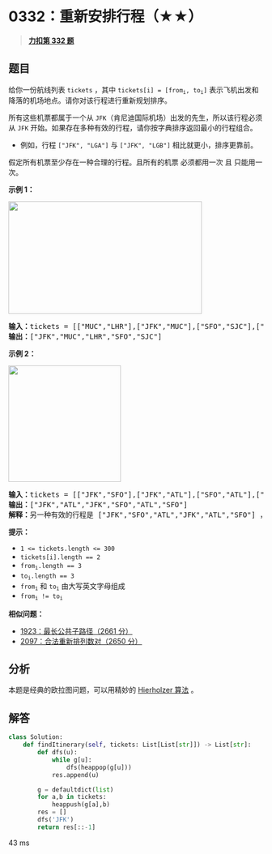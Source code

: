 # 0332：重新安排行程（★★）


> <u>**[力扣第 332 题](https://leetcode.cn/problems/reconstruct-itinerary/)**</u>

## 题目

<p>给你一份航线列表 <code>tickets</code> ，其中 <code>tickets[i] = [from<sub>i</sub>, to<sub>i</sub>]</code> 表示飞机出发和降落的机场地点。请你对该行程进行重新规划排序。</p>

<p>所有这些机票都属于一个从 <code>JFK</code>（肯尼迪国际机场）出发的先生，所以该行程必须从 <code>JFK</code> 开始。如果存在多种有效的行程，请你按字典排序返回最小的行程组合。</p>

<ul>
<li>例如，行程 <code>["JFK", "LGA"]</code> 与 <code>["JFK", "LGB"]</code> 相比就更小，排序更靠前。</li>
</ul>

<p>假定所有机票至少存在一种合理的行程。且所有的机票 必须都用一次 且 只能用一次。</p>



<p><strong>示例 1：</strong></p>
<img alt="" src="https://assets.leetcode.com/uploads/2021/03/14/itinerary1-graph.jpg" style="width: 382px; height: 222px;" />
<pre>
<strong>输入：</strong>tickets = [["MUC","LHR"],["JFK","MUC"],["SFO","SJC"],["LHR","SFO"]]
<strong>输出：</strong>["JFK","MUC","LHR","SFO","SJC"]
</pre>

<p><strong>示例 2：</strong></p>
<img alt="" src="https://assets.leetcode.com/uploads/2021/03/14/itinerary2-graph.jpg" style="width: 222px; height: 230px;" />
<pre>
<strong>输入：</strong>tickets = [["JFK","SFO"],["JFK","ATL"],["SFO","ATL"],["ATL","JFK"],["ATL","SFO"]]
<strong>输出：</strong>["JFK","ATL","JFK","SFO","ATL","SFO"]
<strong>解释：</strong>另一种有效的行程是 ["JFK","SFO","ATL","JFK","ATL","SFO"] ，但是它字典排序更大更靠后。
</pre>



<p><strong>提示：</strong></p>

<ul>
<li><code>1 <= tickets.length <= 300</code></li>
<li><code>tickets[i].length == 2</code></li>
<li><code>from<sub>i</sub>.length == 3</code></li>
<li><code>to<sub>i</sub>.length == 3</code></li>
<li><code>from<sub>i</sub></code> 和 <code>to<sub>i</sub></code> 由大写英文字母组成</li>
<li><code>from<sub>i</sub> != to<sub>i</sub></code></li>
</ul>


**相似问题：**
- [1923：最长公共子路径（2661 分）](/leetcode/1923)
- [2097：合法重新排列数对（2650 分）](/leetcode/2097)


## 分析

本题是经典的欧拉图问题，可以用精妙的 [Hierholzer 算法](https://zhuanlan.zhihu.com/p/108411618) 。

## 解答

```python
class Solution:
    def findItinerary(self, tickets: List[List[str]]) -> List[str]:
        def dfs(u):
            while g[u]:
                dfs(heappop(g[u]))
            res.append(u)

        g = defaultdict(list)
        for a,b in tickets:
            heappush(g[a],b)
        res = []
        dfs('JFK')
        return res[::-1]
```
43 ms

